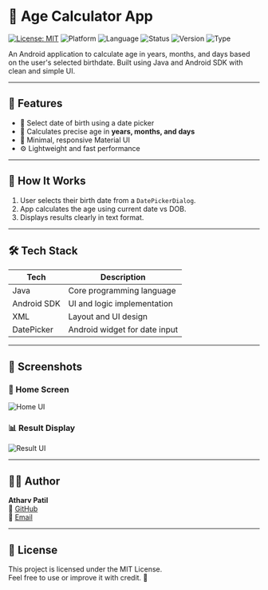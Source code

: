 # 🧮 Age Calculator App

[![License: MIT](https://img.shields.io/badge/License-MIT-blue.svg)](LICENSE)
![Platform](https://img.shields.io/badge/Platform-Android-green.svg)
![Language](https://img.shields.io/badge/Language-Java-yellow.svg)
![Status](https://img.shields.io/badge/Status-Completed-brightgreen.svg)
![Version](https://img.shields.io/badge/Version-1.0.0-blueviolet.svg)
![Type](https://img.shields.io/badge/Project%20Type-Portfolio%20App-orange.svg)

An Android application to calculate age in years, months, and days based on the user's selected birthdate. Built using Java and Android SDK with clean and simple UI.

---

## 🚀 Features

- 📆 Select date of birth using a date picker
- 🧮 Calculates precise age in **years, months, and days**
- 🎨 Minimal, responsive Material UI
- ⚙️ Lightweight and fast performance

---

## 🧠 How It Works

1. User selects their birth date from a `DatePickerDialog`.
2. App calculates the age using current date vs DOB.
3. Displays results clearly in text format.

---

## 🛠 Tech Stack

| Tech        | Description                  |
|-------------|------------------------------|
| Java        | Core programming language    |
| Android SDK | UI and logic implementation  |
| XML         | Layout and UI design         |
| DatePicker  | Android widget for date input|

---

## 📸 Screenshots

### 📆 Home Screen
![Home UI](screenshots/home_ui.png)

### 📊 Result Display
![Result UI](screenshots/result_ui.png)

---

## 🧑‍💻 Author

**Atharv Patil**  
🔗 [GitHub](https://github.com/Atharv-Patil-dev)  
📧 [Email](mailto:atharvpatil6225@Gmail.com)

---

## 📄 License

This project is licensed under the MIT License.  
Feel free to use or improve it with credit. 🤝

